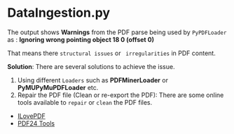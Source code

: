 # DataIngestion.py

The output shows __Warnings__ from the PDF parse being used by `PyPDFLoader` as : __Ignoring wrong pointing object 18 0 (offset 0)__

That means there `structural issues` or ` irregularities` in PDF content.

__Solution__: There are several solutions to achieve the issue.
1. Using different `Loaders` such as __PDFMinerLoader__ or __PyMUPyMuPDFLoader__ etc. 
2. Repair the PDF file (Clean or re-export the PDF): There are some online tools available to `repair` or `clean` the PDF files.

- [ILovePDF](https://www.ilovepdf.com/repair-pdf)
- [PDF24 Tools](https://tools.pdf24.org/en/repair-pdf)
